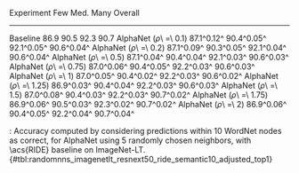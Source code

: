 Experiment                      Few        Med.        Many     Overall
-----------------------  ----------  ----------  ----------  ----------
Baseline                       86.9        90.5        92.3        90.7
AlphaNet (_ρ_\ =\ 0.1)   87.1^0.12^  90.4^0.05^  92.1^0.05^  90.6^0.04^
AlphaNet (_ρ_\ =\ 0.2)   87.1^0.09^  90.3^0.05^  92.1^0.04^  90.6^0.04^
AlphaNet (_ρ_\ =\ 0.5)   87.1^0.04^  90.4^0.04^  92.1^0.03^  90.6^0.03^
AlphaNet (_ρ_\ =\ 0.75)  87.0^0.06^  90.4^0.05^  92.2^0.03^  90.6^0.03^
AlphaNet (_ρ_\ =\ 1)     87.0^0.05^  90.4^0.02^  92.2^0.03^  90.6^0.02^
AlphaNet (_ρ_\ =\ 1.25)  86.9^0.03^  90.4^0.04^  92.2^0.03^  90.6^0.03^
AlphaNet (_ρ_\ =\ 1.5)   87.0^0.08^  90.4^0.03^  92.2^0.03^  90.7^0.02^
AlphaNet (_ρ_\ =\ 1.75)  86.9^0.06^  90.5^0.03^  92.3^0.02^  90.7^0.02^
AlphaNet (_ρ_\ =\ 2)     86.9^0.06^  90.4^0.05^  92.2^0.04^  90.7^0.04^

: Accuracy computed by considering predictions within 10 WordNet nodes as correct, for AlphaNet using 5 randomly chosen neighbors, with \acs{RIDE} baseline on ImageNet-LT. {#tbl:randomnns_imagenetlt_resnext50_ride_semantic10_adjusted_top1}
